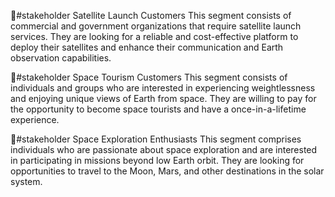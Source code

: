   🤔#stakeholder Satellite Launch Customers
This segment consists of commercial and government organizations that require satellite launch services. They are looking for a reliable and cost-effective platform to deploy their satellites and enhance their communication and Earth observation capabilities.

🤔#stakeholder Space Tourism Customers
This segment consists of individuals and groups who are interested in experiencing weightlessness and enjoying unique views of Earth from space. They are willing to pay for the opportunity to become space tourists and have a once-in-a-lifetime experience.

🤔#stakeholder Space Exploration Enthusiasts
 This segment comprises individuals who are passionate about space exploration and are interested in participating in missions beyond low Earth orbit. They are looking for opportunities to travel to the Moon, Mars, and other destinations in the solar system.

